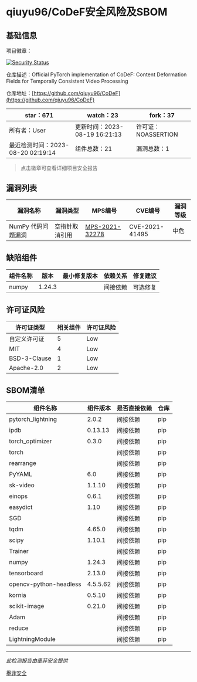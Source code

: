 # qiuyu96/CoDeF安全风险及SBOM

## 基础信息

项目徽章：

[![Security Status](https://www.murphysec.com/platform3/v31/badge/1692963727170490368.svg)](https://www.murphysec.com/console/report/1692963726990135297/1692963727170490368)

仓库描述：Official PyTorch implementation of CoDeF: Content Deformation Fields for Temporally Consistent Video Processing

仓库地址：[https://github.com/qiuyu96/CoDeF](https://github.com/qiuyu96/CoDeF)

| star：671 | watch：23 | fork：37 |
| ----------- | -------------- | ------------ |
| 所有者：User | 更新时间：2023-08-19 16:21:13 | 许可证：NOASSERTION |
| 最近检测时间：2023-08-20 02:19:14 | 组件总数：21 | 漏洞总数：1 |

> 点击徽章可查看详细项目安全报告



## 漏洞列表

| 漏洞名称 | 漏洞类型 | MPS编号 | CVE编号 | 漏洞等级 |
| ------- | ------ | ------- | ------ | ----- |
|NumPy 代码问题漏洞|空指针取消引用|[MPS-2021-32278](https://www.oscs1024.com/hd/MPS-2021-32278)|CVE-2021-41495|中危|




## 缺陷组件

| 组件名称 | 版本 | 最小修复版本 | 依赖关系 | 修复建议 |
| -------- | ---- | ------------ | -------- | -------- |
|numpy|1.24.3||间接依赖|可选修复|C:0|H:0|M:1|L:0|




## 许可证风险

| 许可证类型 | 相关组件 | 许可证风险 |
| ---------- | -------- | ---------- |
|自定义许可证|5|Low|
|MIT|4|Low|
|BSD-3-Clause|1|Low|
|Apache-2.0|2|Low|




## SBOM清单

| 组件名称 | 组件版本 | 是否直接依赖 | 仓库 |
| -------- | -------- | ------------ | ---- |
|pytorch_lightning|2.0.2|间接依赖|pip|
|ipdb|0.13.13|间接依赖|pip|
|torch_optimizer|0.3.0|间接依赖|pip|
|torch||间接依赖|pip|
|rearrange||间接依赖|pip|
|PyYAML|6.0|间接依赖|pip|
|sk-video|1.1.10|间接依赖|pip|
|einops|0.6.1|间接依赖|pip|
|easydict|1.10|间接依赖|pip|
|SGD||间接依赖|pip|
|tqdm|4.65.0|间接依赖|pip|
|scipy|1.10.1|间接依赖|pip|
|Trainer||间接依赖|pip|
|numpy|1.24.3|间接依赖|pip|
|tensorboard|2.13.0|间接依赖|pip|
|opencv-python-headless|4.5.5.62|间接依赖|pip|
|kornia|0.5.10|间接依赖|pip|
|scikit-image|0.21.0|间接依赖|pip|
|Adam||间接依赖|pip|
|reduce||间接依赖|pip|
|LightningModule||间接依赖|pip|


------

*此检测报告由墨菲安全提供*

[墨菲安全](www.murphysec.com)